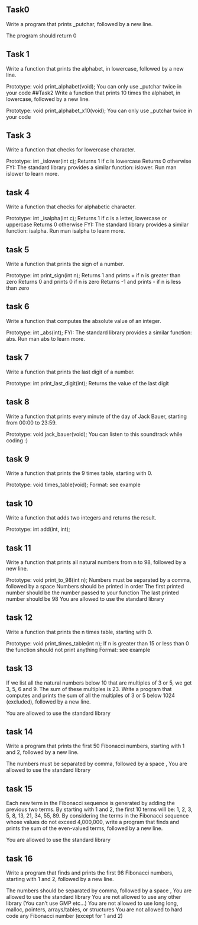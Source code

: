 ## Task0
Write a program that prints _putchar, followed by a new line.

The program should return 0

## Task 1
Write a function that prints the alphabet, in lowercase, followed by a new line.

Prototype: void print_alphabet(void); You can only use _putchar twice in your code 
##Task2 
Write a function that prints 10 times the alphabet, in lowercase, followed by a new line.

Prototype: void print_alphabet_x10(void); You can only use _putchar twice in your code 
## Task 3
Write a function that checks for lowercase character.

Prototype: int _islower(int c); Returns 1 if c is lowercase Returns 0 otherwise FYI: The standard library provides a similar function: islower. Run man islower to learn more.

## task 4 
Write a function that checks for alphabetic character.

Prototype: int _isalpha(int c); Returns 1 if c is a letter, lowercase or uppercase Returns 0 otherwise FYI: The standard library provides a similar function: isalpha. Run man isalpha to learn more.

## task 5 
Write a function that prints the sign of a number.

Prototype: int print_sign(int n); Returns 1 and prints + if n is greater than zero Returns 0 and prints 0 if n is zero Returns -1 and prints - if n is less than zero

## task 6
Write a function that computes the absolute value of an integer.

Prototype: int _abs(int); FYI: The standard library provides a similar function: abs. Run man abs to learn more.

## task 7
Write a function that prints the last digit of a number.

Prototype: int print_last_digit(int); Returns the value of the last digit

## task 8
Write a function that prints every minute of the day of Jack Bauer, starting from 00:00 to 23:59.

Prototype: void jack_bauer(void); You can listen to this soundtrack while coding :)

## task 9
Write a function that prints the 9 times table, starting with 0.

Prototype: void times_table(void); Format: see example

## task 10
Write a function that adds two integers and returns the result.

Prototype: int add(int, int);

## task 11
Write a function that prints all natural numbers from n to 98, followed by a new line.

Prototype: void print_to_98(int n); Numbers must be separated by a comma, followed by a space Numbers should be printed in order The first printed number should be the number passed to your function The last printed number should be 98 You are allowed to use the standard library

## task 12
Write a function that prints the n times table, starting with 0.

Prototype: void print_times_table(int n); If n is greater than 15 or less than 0 the function should not print anything Format: see example

## task 13
If we list all the natural numbers below 10 that are multiples of 3 or 5, we get 3, 5, 6 and 9. The sum of these multiples is 23. Write a program that computes and prints the sum of all the multiples of 3 or 5 below 1024 (excluded), followed by a new line.

You are allowed to use the standard library

## task 14 
Write a program that prints the first 50 Fibonacci numbers, starting with 1 and 2, followed by a new line.

The numbers must be separated by comma, followed by a space , You are allowed to use the standard library

## task 15 
Each new term in the Fibonacci sequence is generated by adding the previous two terms. By starting with 1 and 2, the first 10 terms will be: 1, 2, 3, 5, 8, 13, 21, 34, 55, 89. By considering the terms in the Fibonacci sequence whose values do not exceed 4,000,000, write a program that finds and prints the sum of the even-valued terms, followed by a new line.

You are allowed to use the standard library

## task 16 
Write a program that finds and prints the first 98 Fibonacci numbers, starting with 1 and 2, followed by a new line.

The numbers should be separated by comma, followed by a space , You are allowed to use the standard library You are not allowed to use any other library (You can’t use GMP etc…) You are not allowed to use long long, malloc, pointers, arrays/tables, or structures You are not allowed to hard code any Fibonacci number (except for 1 and 2)
